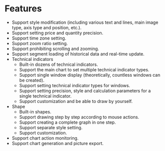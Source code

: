 # Features
- Support style modification (including various text and lines, main image type, axis type and position, etc.).
- Support setting price and quantity precision.
- Support time zone setting.
- Support zoom ratio setting.
- Support prohibiting scrolling and zooming.
- Support segment loading of historical data and real-time update.
- Technical indicators
  - Built-in dozens of technical indicators.
  - Support the main chart to set multiple technical indicator types.
  - Support single window display (theoretically, countless windows can be created).
  - Support setting technical indicator types for windows.
  - Support setting precision, style and calculation parameters for a single technical indicator.
  - Support customization and be able to draw by yourself.
- Shape
  - Built-in shapes.
  - Support drawing step by step according to mouse actions.
  - Support creating a complete graph in one step.
  - Support separate style setting.
  - Support customization.
- Support chart action monitoring.
- Support chart generation and picture export.
